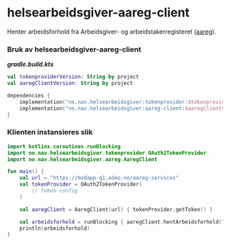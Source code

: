 # helsearbeidsgiver-aareg-client

Henter arbeidsforhold fra Arbeidsgiver- og arbeidstakerregisteret ([aareg](https://navikt.github.io/aareg/)).

### Bruk av helsearbeidsgiver-aareg-client

***gradle.build.kts***
```kts
val tokenproviderVersion: String by project
val aaregClientVersion: String by project

dependencies {
    implementation("no.nav.helsearbeidsgiver:tokenprovider:$tokenproviderVersion")
    implementation("no.nav.helsearbeidsgiver:aareg-client:$aaregClientVersion")
}
```

### Klienten instansieres slik

```kt
import kotlinx.coroutines.runBlocking
import no.nav.helsearbeidsgiver.tokenprovider.OAuth2TokenProvider
import no.nav.helsearbeidsgiver.aareg.AaregClient

fun main() {
    val url = "https://modapp-q1.adeo.no/aareg-services"
    val tokenProvider = OAuth2TokenProvider(
        // Token config
    )

    val aaregClient = AaregClient(url) { tokenProvider.getToken() }

    val arbeidsforhold = runBlocking { aaregClient.hentArbeidsforhold("fnr", "callId") }
    println(arbeidsforhold)
}
```
